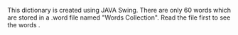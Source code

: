 This dictionary is created using JAVA Swing. There are only 60 words which are stored in a .word file named "Words Collection". Read the file first to see the words .
